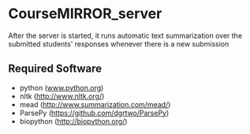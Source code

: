 # CourseMIRROR_server
After the server is started, it runs automatic text summarization over the submitted students' responses whenever there is a new submission

## Required Software
* python (www.python.org)
* nltk (http://www.nltk.org/)
* mead (http://www.summarization.com/mead/)
* ParsePy (https://github.com/dgrtwo/ParsePy)
* biopython (http://biopython.org/)
